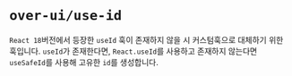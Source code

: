 # `over-ui/use-id`

`React 18`버전에서 등장한 `useId` 훅이 존재하지 않을 시 커스텀훅으로 대체하기 위한 훅입니다.
`useId`가 존재한다면, `React.useId`를 사용하고 존재하지 않는다면 `useSafeId`를 사용해 고유한 `id`를 생성합니다.
